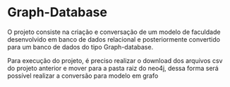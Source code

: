 # Graph-Database
O projeto consiste na criação e conversação de um modelo de faculdade desenvolvido em banco de dados relacional e posteriormente convertido para um banco de dados do tipo Graph-database.

Para execução do projeto, é preciso realizar o download dos arquivos csv do projeto anterior e mover para a pasta raiz do neo4j, dessa forma será possível realizar a conversão para modelo em grafo
